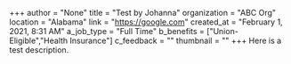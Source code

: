 +++
author = "None"
title = "Test by Johanna"
organization = "ABC Org"
location = "Alabama"
link = "https://google.com"
created_at = "February 1, 2021, 8:31 AM"
a_job_type = "Full Time"
b_benefits = ["Union-Eligible","Health Insurance"]
c_feedback = ""
thumbnail = ""
+++
Here is a test description.